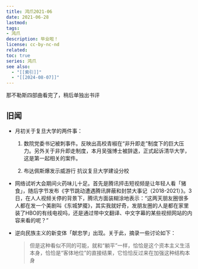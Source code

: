 ```yaml
---
title: 鸿爪2021-06
date: 2021-06-28
lastmod: 
tags: 
- 鸿爪
description: 毕业啦！
license: cc-by-nc-nd
related: 
toc: true
series: 鸿爪
see also:
  - "[[索引]]"
  - "[[2024-08-07]]"
---
```


那不勒斯四部曲看完了，稍后单独出书评

## 旧闻

-   月初关于复旦大学的两件事：
    
    1.  数院党委书记被刺事件。反映出高校青椒在“非升即走”制度下的巨大压力。另外关于非升即走制度，本月吴强博士被辞退，正式起诉清华大学，这是第一起相关的案件。
        
    2.  布达佩斯爆发示威游行 抗议复旦大学建设分校
        
-   网络试听大会期间火药味儿十足。首先是腾讯抨击短视频是让年轻人看「猪食」，随后字节发布《字节跳动遭遇腾讯屏蔽和封禁大事记（2018-2021）》。3日，在人人视频关停的背景下，腾讯方面装糊涂地表示：“这两天朋友圈很多人都在发一个美剧叫《东城梦魇》，其实我就好奇，发朋友圈的人是都在家里装了HBO的有线电视吗，还是通过带中文翻译、中文字幕的某些视频网站的内容来看的呢？”
    
-   逆向民族主义的新变体「献忠学」出现。关于此，摘录一些讨论如下：
    
    > 但是这种看似不同的可能，就和“躺平”一样，恰恰是这个资本主义生活本身，恰恰是“客体地位”的直接结果，它恰恰反过来在加强这种结构本身
    
